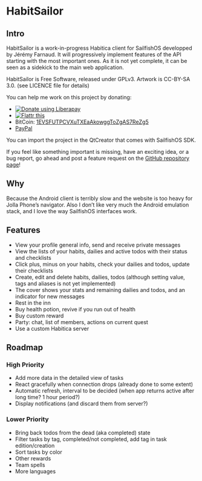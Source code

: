 # HabitSailor

## Intro

HabitSailor is a work-in-progress Habitica client for SailfishOS developped by Jérémy Farnaud.
It will progressively implement features of the API starting with the most important ones.
As it is not yet complete, it can be seen as a sidekick to the main web application.

HabitSailor is Free Software, released under GPLv3. Artwork is CC-BY-SA 3.0. (see LICENCE file for details)

You can help me work on this project by donating:

* <a href="https://liberapay.com/remjey/donate"><img alt="Donate using Liberapay" src="https://liberapay.com/assets/widgets/donate.svg"></a>
* <a href="https://flattr.com/submit/auto?fid=mydw6m&amp;url=http%3A%2F%2Fjf.almel.fr%2Fflattr%2FHabitSailor" target="_blank"><img src="http://button.flattr.com/flattr-badge-large.png" alt="Flattr this" title="Flattr this" border="0"></a>
* BitCoin: <a href="bitcoin:1EVSFUTPCVXuTXEaAkowggToZgAS7ReZg5?label=HabitSailor">1EVSFUTPCVXuTXEaAkowggToZgAS7ReZg5</a>
* <a href="http://jf.almel.fr/paypal/HabitSailor">PayPal</a>

You can import the project in the QtCreator that comes with SailfishOS SDK.

If you feel like something important is missing, have an exciting idea, or a bug report,
go ahead and post a feature request on the [GitHub repository page](https://github.com/remjey/HabitSailor)!

## Why

Because the Android client is terribly slow and the website is too heavy for Jolla Phone’s navigator.
Also I don’t like very much the Android emulation stack, and I love the way SailfishOS interfaces work.

## Features

* View your profile general info, send and receive private messages
* View the lists of your habits, dailies and active todos with their status and checklists
* Click plus, minus on your habits, check your dailies and todos, update their checklists
* Create, edit and delete habits, dailies, todos (although setting value, tags and aliases is not yet implemented)
* The cover shows your stats and remaining dailies and todos, and an indicator for new messages
* Rest in the inn
* Buy health potion, revive if you run out of health
* Buy custom reward
* Party: chat, list of members, actions on current quest
* Use a custom Habitica server

## Roadmap

### High Priority

* Add more data in the detailed view of tasks
* React gracefully when connection drops (already done to some extent)
* Automatic refresh, interval to be decided (when app returns active after long time? 1 hour period?)
* Display notifications (and discard them from server?)

### Lower Priority

* Bring back todos from the dead (aka completed) state
* Filter tasks by tag, completed/not completed, add tag in task edition/creation
* Sort tasks by color
* Other rewards
* Team spells
* More languages

